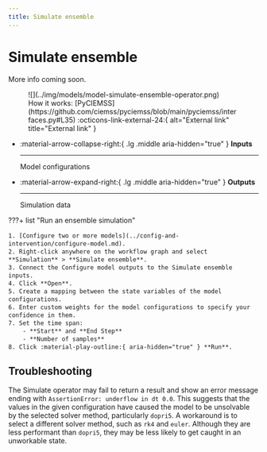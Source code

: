 ```yaml
---
title: Simulate ensemble
---
```


# Simulate ensemble

More info coming soon.

<figure markdown>![](../img/models/model-simulate-ensemble-operator.png)<figcaption markdown>How it works: [PyCIEMSS](https://github.com/ciemss/pyciemss/blob/main/pyciemss/interfaces.py#L35) :octicons-link-external-24:{ alt="External link" title="External link" }</figcaption></figure>

<div class="grid cards" markdown>

-   :material-arrow-collapse-right:{ .lg .middle aria-hidden="true" } __Inputs__

    ---

    Model configurations

-   :material-arrow-expand-right:{ .lg .middle aria-hidden="true" } __Outputs__

    ---

    Simulation data

</div>

???+ list "Run an ensemble simulation"

    1. [Configure two or more models](../config-and-intervention/configure-model.md).
    2. Right-click anywhere on the workflow graph and select **Simulation** > **Simulate ensemble**.
    3. Connect the Configure model outputs to the Simulate ensemble inputs.
    4. Click **Open**.
    5. Create a mapping between the state variables of the model configurations.
    6. Enter custom weights for the model configurations to specify your confidence in them.
    7. Set the time span:
        - **Start** and **End Step**
        - **Number of samples**
    8. Click :material-play-outline:{ aria-hidden="true" } **Run**.

## Troubleshooting

The Simulate operator may fail to return a result and show an error message ending with `AssertionError: underflow in dt 0.0`. This suggests that the values in the given configuration have caused the model to be unsolvable by the selected solver method, particularly `dopri5`. A workaround is to select a different solver method, such as `rk4` and `euler`. Although they are less performant than `dopri5`, they may be less likely to get caught in an unworkable state.
